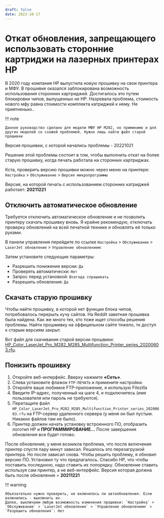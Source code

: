 ```yaml
---
draft: false 
date: 2023-10-17
---
```

# Откат обновления, запрещающего использовать сторонние картриджи на лазерных принтерах HP

В 2020 году компания HP выпустила новую прошивку на свои принтера и МФУ. В прошивке оказался заблокирована возможность использования сторонних картриджей. Достигалось это путем блокировки чипов, выпущенных не HP. Назревала проблема, стоимость нового мфу равна стоимости комплекта катриджей к нему. Не приятненько..
<!-- more -->

!!! note

    Данное руководство сделано для модели МФУ HP M282, но приминимо и для других моделей со схожей проблемой. Нужно лишь найти файл старой прошивки

Версия прошивки, с которой начались проблемы - 20221021

Решение этой проблемы состоит в том, чтобы выполнить откат на более старую прошивку, когда печать работала на сторонних картриджах.

Кста, проверить версию прошивки можно через меню на принтере: `Настройка` > `Обслуживание` > `Версия микропрограммы`

Версия, на которой печать с использованием сторонних катриджей работает: **20211221**

## Отключить автоматическое обновление 

Требуется отключить автоматическое обновление и не позволить принтеру скачать прошивку вновь. Я крайне рекомендую, отключать проверку обновлений на всей печатной технике и обновлять её только руками. 

В панели управления перейдите по ссылке `Настройка` > `Обслуживание` > `LaserJet обновление` > `Управление обновлением`:

Затем установите следующие параметры:

- Разрешить понижение версии: `Да`
- Проверять автоматически: `Нет`
- Запрос перед установкой: `Всегода спрашивать`
- Разрешить обновления: `Да`

## Скачать старую прошивку 

Чтобы найти прошивку, в которой нет функции блока чипов, потребовалось перерыть кучу сайтов. На Reddit заветная прошивка была найдена. Как же много тех, кто тоже ищет способы решения проблемы. Найти прошмивку на оффицильном сайте тяжело, тк доступ к старым версиям закрыт.

Вот файл для скачивания старой версии прошвики: [HP_Color_LaserJet_Pro_M282_M285_Multifunction_Printer_series_20200603.rfu](https://cloud.mail.ru/public/KWrv/YBL199ZDe).

## Понизить прошивку 

1. Откройте веб-интерфейс. Вверху нажмите **«Сеть»**.
2. Слева установите флажок `FTP-ПЕЧАТЬ` и примените настройки.
3. Откройте ваше любимое FTP-приложение, я использую Filezilla
4. Введите IP-адрес, полученный на шаге 4, и подключитесь (имя пользователя или пароль не требуются).
5. Перетащите файл `HP_Color_LaserJet_Pro_M282_M285_Multifunction_Printer_series_20200603.rfu` на FTP-сервер удаленного сервера (у меня он был пустым. Никаких файлов там не было).
6. Принтер должен начать установку встроенного ПО, отобразить логотип HP и **ПРОГРАММИРОВАНИЕ...** После завершения обновления все будет готово.

После обновления, у меня возникла проблема, что после включения принтер спустя пару минут зависал. Решалось это перезагрузкой принтера. Но после зависал снова.
Чтобы решить проблему, я обновил версию ПО. Установил ту что предлагалось. Спасибо HP, что чтобы поставить последнюю, надо ставить их попорядку. 
Обновление ставить используя сам принтер, а не веб-интерфейс. Версия которая должна быть после обновления = **20211221**

!!! warning

    Объязательно нужно проверить, не включилось ли автообновления. Если включились - выключить их.
    Далее, выключаем любую возможность изменения прошивки: `Настройка` > `Обслуживание` > `LaserJet обновление` > `Управление обновлением` > `Разрешить обновления`: Нет